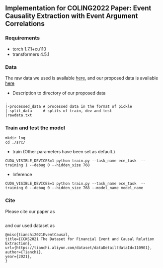 
## Implementation for COLING2022 Paper: Event Causality Extraction with Event Argument Correlations

### Requirements

* torch              1.7.1+cu110
* transformers       4.5.1

### Data
The raw data we used is available [here](https://tianchi.aliyun.com/dataset/dataDetail?dataId=110901), and our proposed data is available [here](https://github.com/cuishiyao96/ECE/tree/main/data)

* Description to directory of our proposed data
```
.
|-processed_data # processed data in the format of pickle
|-split_data     # splits of train, dev and test
|rawdata.txt     
```


### Train and test the model

```
mkdir log
cd ./src/
```

* train (Other parameters have been set as default.)
```
CUDA_VISIBLE_DEVICES=1 python train.py --task_name ece_task  --training 1 --debug 0 --hidden_size 768
```

* Inference
```
CUDA_VISIBLE_DEVICES=1 python train.py --task_name ece_task  --training 0 --debug 0 --hidden_size 768 --model_name model_name
```


### Cite

Please cite our paper as 
```
```

and our used dataset as
```
@misc{tianchi2021EventCausal,
title={CCKS2021 The Dataset for Financial Event and Causal Relation Extraction}, 
url={https://tianchi.aliyun.com/dataset/dataDetail?dataId=110901},
author={Tianchi},
year={2021},
}
```